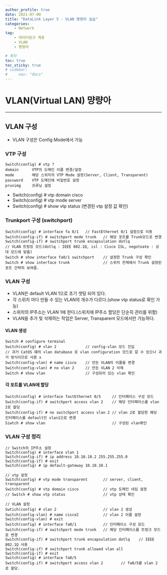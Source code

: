 ```yaml
---
author_profile: true
date: 2021-07-00
title: "DataLink Layer 5 - VLAN 명령어 실습"
categories: 
    - Network
tag: 
    - 데이터링크 계층
    - VLAN
    - 명령어

# 목차
toc: true  
toc_sticky: true 
# sidebar:
#     nav: "docs"
---
```


# VLAN(Virtual LAN) 먕량아

---

## VLAN 구성

- VLAN 구성은 Config Mode에서 가능

### VTP 구성
```
Switch(config) # vtp ?
domain      VTP의 도메인 이름 변경/설정
mode        해당 스위치의 VTP Mode 설정(Server, Client, Transparent)
password    VTP 도메인에 비밀번호 설정
prunimg     프루닝 설정
```

- Switch(config) # vtp domain cisco
- Switch(config) # vtp mode server
- Switch(config) # show vtp status (변경된 vtp 설정 값 확인)

### Trunkport 구성 (switchport)

```
Switch(config) # interface fa 0/1   // FastEthernet 0/1 설정으로 이동
Switch(config-if) # switchport mode trunk   // 해당 포트를 Trunk모드로 변경
Switch(config-if) # switchport trunk encapsulation dotlq    
// VLAN 트렁킹 모드(dotlq : IEEE 802.1Q, isl : Cisco ISL, negotoate : 상대 모드에 맞춤)
Switch # show interface fa0/1 switchport    // 설정한 Trunk 구성 확인
Switch # show interface trunk               // 스위치 전체에서 Trunk 설정된 포트 간략히 보여줌.
```

### VLAN 구성

- VLAN은 default VLAN 1으로 초기 셋팅 되어 있다.
- 각 스위치 마다 만들 수 있는 VLAN의 개수가 다르다.(show vtp status로 확인 가능)
- 스위치의 IP주소는 VLAN 1에 한다.(스위치에 IP주소 할당은 단순히 관리를 위함)
- VLAN을 추가 및 삭제하는 작업은 Server, Transparent 모드에서만 가능하다.

#### VLAN 생성
```
Switch # configure terminal
Switch(config) # vlan 2             // config-vlan 모드 진입
// 과거 CatOS 떄의 vlan database 로 vlan configuration 모드로 갈 수 있으나 과거 방식이므로 사용 x
Switch(config-vlan) # name cisco    // 만든 VLAN의 이름을 변경
Switch(config-vlan) # no vlan 2     // 만든 VLAN 2 삭제
Switch # show vlan                  // 구성되어 있는 vlan 확인
```

#### 각 포트를 VLAN에 할당
```
Switch(config) # interface fastEthernet 0/5     // 인터페이스 구성 모드
Switch(config-if) # switchport access vlan 2    // 해당 인터페이스를 vlan 2로 할당
Switch(config-if) # no switchport access vlan 2 // vlan 2로 할당한 해당 인터페이스를 default인 vlan1으로 변경
Siwtch # show vlan                              // 구성된 vlan확인
```

### VLAN 구성 정리
```
// Switch의 IP주소 설정
Switch(config) # interface vlan 1
Switch(config-if) # ip address 10.10.10.2 255.255.255.0
Switch(config-if) # exit
Switch(config) # ip default-gateway 10.10.10.1

// vtp 설정
Switch(config) # vtp mode transparent       // server, client, transparent
Switch(config) # vtp domain cisco           // vtp 도메인 네임 설정
// Switch # show vtp status                 // vtp 상태 확인

// VLAN 설정
Swtich(config) # vlan 2                     // vlan 2 생성
Switch(config-vlan) # name cisco2           // vlan 2 이름 설정
Switch(config-vlan) # exit  
Switch(config) # interface fa0/1            // 인터페이스 구성 모드
Switch(config-if) # switchport mode trunk   // 해당 인터페이스를 트렁크 모드로 변경
Switch(config-if) # switchport trunk encapsulation dotlq    // IEEE 802.1Q 사용
Switch(config-if) # switchport trunk allowed vlan all
Switch(config-if) # exit
Switch(config) # interface fa0/5
Switch(config-if) # switchport access vlan 2        // fa0/5를 vlan 2 로 할당.
```